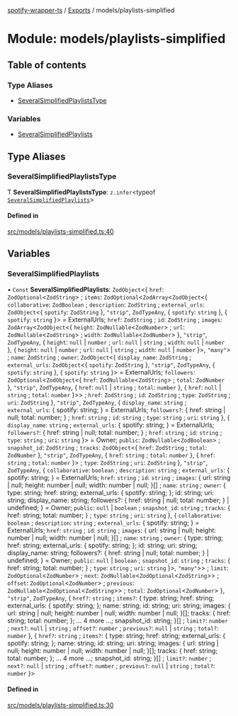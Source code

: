 [spotify-wrapper-ts](../README.md) / [Exports](../modules.md) / models/playlists-simplified

# Module: models/playlists-simplified

## Table of contents

### Type Aliases

- [SeveralSimplifiedPlaylistsType](models_playlists_simplified.md#severalsimplifiedplayliststype)

### Variables

- [SeveralSimplifiedPlaylists](models_playlists_simplified.md#severalsimplifiedplaylists)

## Type Aliases

### SeveralSimplifiedPlaylistsType

Ƭ **SeveralSimplifiedPlaylistsType**: `z.infer`<typeof [`SeveralSimplifiedPlaylists`](models_playlists_simplified.md#severalsimplifiedplaylists)\>

#### Defined in

[src/models/playlists-simplified.ts:40](https://github.com/XzavierDunn/spotify-wrapper-ts/blob/7ece3b9/src/models/playlists-simplified.ts#L40)

## Variables

### SeveralSimplifiedPlaylists

• `Const` **SeveralSimplifiedPlaylists**: `ZodObject`<{ `href`: `ZodOptional`<`ZodString`\> ; `items`: `ZodOptional`<`ZodArray`<`ZodObject`<{ `collaborative`: `ZodBoolean` ; `description`: `ZodString` ; `external_urls`: `ZodObject`<{ `spotify`: `ZodString`  }, ``"strip"``, `ZodTypeAny`, { `spotify`: `string`  }, { `spotify`: `string`  }\> = ExternalUrls; `href`: `ZodString` ; `id`: `ZodString` ; `images`: `ZodArray`<`ZodObject`<{ `height`: `ZodNullable`<`ZodNumber`\> ; `url`: `ZodNullable`<`ZodString`\> ; `width`: `ZodNullable`<`ZodNumber`\>  }, ``"strip"``, `ZodTypeAny`, { `height`: ``null`` \| `number` ; `url`: ``null`` \| `string` ; `width`: ``null`` \| `number`  }, { `height`: ``null`` \| `number` ; `url`: ``null`` \| `string` ; `width`: ``null`` \| `number`  }\>, ``"many"``\> ; `name`: `ZodString` ; `owner`: `ZodObject`<{ `display_name`: `ZodString` ; `external_urls`: `ZodObject`<{ `spotify`: `ZodString`  }, ``"strip"``, `ZodTypeAny`, { `spotify`: `string`  }, { `spotify`: `string`  }\> = ExternalUrls; `followers`: `ZodOptional`<`ZodObject`<{ `href`: `ZodNullable`<`ZodString`\> ; `total`: `ZodNumber`  }, ``"strip"``, `ZodTypeAny`, { `href`: ``null`` \| `string` ; `total`: `number`  }, { `href`: ``null`` \| `string` ; `total`: `number`  }\>\> ; `href`: `ZodString` ; `id`: `ZodString` ; `type`: `ZodString` ; `uri`: `ZodString`  }, ``"strip"``, `ZodTypeAny`, { `display_name`: `string` ; `external_urls`: { spotify: string; } = ExternalUrls; `followers?`: { href: string \| null; total: number; } ; `href`: `string` ; `id`: `string` ; `type`: `string` ; `uri`: `string`  }, { `display_name`: `string` ; `external_urls`: { spotify: string; } = ExternalUrls; `followers?`: { href: string \| null; total: number; } ; `href`: `string` ; `id`: `string` ; `type`: `string` ; `uri`: `string`  }\> = Owner; `public`: `ZodNullable`<`ZodBoolean`\> ; `snapshot_id`: `ZodString` ; `tracks`: `ZodObject`<{ `href`: `ZodString` ; `total`: `ZodNumber`  }, ``"strip"``, `ZodTypeAny`, { `href`: `string` ; `total`: `number`  }, { `href`: `string` ; `total`: `number`  }\> ; `type`: `ZodString` ; `uri`: `ZodString`  }, ``"strip"``, `ZodTypeAny`, { `collaborative`: `boolean` ; `description`: `string` ; `external_urls`: { spotify: string; } = ExternalUrls; `href`: `string` ; `id`: `string` ; `images`: { url: string \| null; height: number \| null; width: number \| null; }[] ; `name`: `string` ; `owner`: { type: string; href: string; external\_urls: { spotify: string; }; id: string; uri: string; display\_name: string; followers?: { href: string \| null; total: number; } \| undefined; } = Owner; `public`: ``null`` \| `boolean` ; `snapshot_id`: `string` ; `tracks`: { href: string; total: number; } ; `type`: `string` ; `uri`: `string`  }, { `collaborative`: `boolean` ; `description`: `string` ; `external_urls`: { spotify: string; } = ExternalUrls; `href`: `string` ; `id`: `string` ; `images`: { url: string \| null; height: number \| null; width: number \| null; }[] ; `name`: `string` ; `owner`: { type: string; href: string; external\_urls: { spotify: string; }; id: string; uri: string; display\_name: string; followers?: { href: string \| null; total: number; } \| undefined; } = Owner; `public`: ``null`` \| `boolean` ; `snapshot_id`: `string` ; `tracks`: { href: string; total: number; } ; `type`: `string` ; `uri`: `string`  }\>, ``"many"``\>\> ; `limit`: `ZodOptional`<`ZodNumber`\> ; `next`: `ZodNullable`<`ZodOptional`<`ZodString`\>\> ; `offset`: `ZodOptional`<`ZodNumber`\> ; `previous`: `ZodNullable`<`ZodOptional`<`ZodString`\>\> ; `total`: `ZodOptional`<`ZodNumber`\>  }, ``"strip"``, `ZodTypeAny`, { `href?`: `string` ; `items?`: { type: string; href: string; external\_urls: { spotify: string; }; name: string; id: string; uri: string; images: { url: string \| null; height: number \| null; width: number \| null; }[]; tracks: { href: string; total: number; }; ... 4 more ...; snapshot\_id: string; }[] ; `limit?`: `number` ; `next?`: ``null`` \| `string` ; `offset?`: `number` ; `previous?`: ``null`` \| `string` ; `total?`: `number`  }, { `href?`: `string` ; `items?`: { type: string; href: string; external\_urls: { spotify: string; }; name: string; id: string; uri: string; images: { url: string \| null; height: number \| null; width: number \| null; }[]; tracks: { href: string; total: number; }; ... 4 more ...; snapshot\_id: string; }[] ; `limit?`: `number` ; `next?`: ``null`` \| `string` ; `offset?`: `number` ; `previous?`: ``null`` \| `string` ; `total?`: `number`  }\>

#### Defined in

[src/models/playlists-simplified.ts:30](https://github.com/XzavierDunn/spotify-wrapper-ts/blob/7ece3b9/src/models/playlists-simplified.ts#L30)
